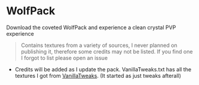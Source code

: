 # WolfPack
Download the coveted WolfPack and experience a clean crystal PVP experience
> Contains textures from a variety of sources, I never planned on publishing it, therefore some credits may not be listed. If you find one I forgot to list please open an issue
* Credits will be added as I update the pack. VanillaTweaks.txt has all the textures I got from [VanillaTweaks](https://vanillatweaks.net/picker/resource-packs/). (It started as just tweaks afterall)
